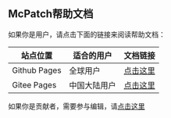 ## McPatch帮助文档

如果你是用户，请点击下面的链接来阅读帮助文档：

| 站点位置     | 适合的用户   | 文档链接                                                |
| ------------ | ------------ | ------------------------------------------------------- |
| Github Pages | 全球用户     | [点击这里](https://balloonupdate.github.io/McPatchDocs) |
| Gitee Pages  | 中国大陆用户 | [点击这里](https://asforest.gitee.io/mcpatch-docs)      |

如果你是贡献者，需要参与编辑，请[点击这里](for-contributors.md)